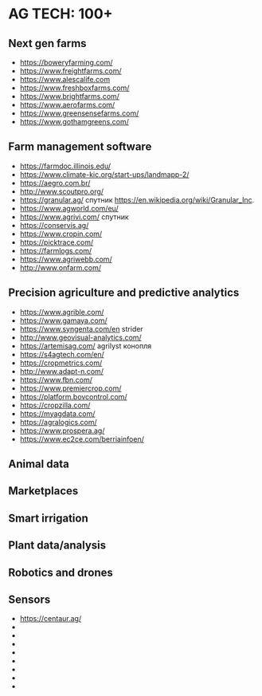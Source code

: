 # AG TECH: 100+

## Next gen farms
- https://boweryfarming.com/
- https://www.freightfarms.com/
- https://www.alescalife.com
- https://www.freshboxfarms.com/
- https://www.brightfarms.com/
- https://www.aerofarms.com/
- https://www.greensensefarms.com/
- https://www.gothamgreens.com/

## Farm management software
- https://farmdoc.illinois.edu/
- https://www.climate-kic.org/start-ups/landmapp-2/
- https://aegro.com.br/
- http://www.scoutpro.org/
- https://granular.ag/ спутник https://en.wikipedia.org/wiki/Granular_Inc.
- https://www.agworld.com/eu/
- https://www.agrivi.com/ спутник
- https://conservis.ag/
- https://www.cropin.com/
- https://picktrace.com/
- https://farmlogs.com/
- https://www.agriwebb.com/
- http://www.onfarm.com/

## Precision agriculture and predictive analytics
- https://www.agrible.com/
- https://www.gamaya.com/
- https://www.syngenta.com/en strider
- http://www.geovisual-analytics.com/
- https://artemisag.com/ agrilyst конопля
- https://s4agtech.com/en/ 
- https://cropmetrics.com/
- http://www.adapt-n.com/
- https://www.fbn.com/
- https://www.premiercrop.com/
- https://platform.bovcontrol.com/
- https://cropzilla.com/
- https://myagdata.com/
- https://agralogics.com/
- https://www.prospera.ag/
- https://www.ec2ce.com/berriainfoen/

## Animal data
## Marketplaces
## Smart irrigation
## Plant data/analysis
## Robotics and drones
## Sensors
- https://centaur.ag/
- 
- 
- 
- 
- 
- 
- 
- 









































